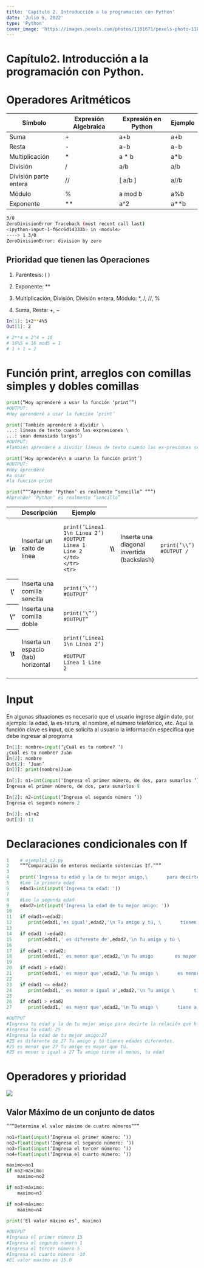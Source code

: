 ```yaml
---
title: 'Capítulo 2. Introducción a la programación con Python'
date: 'Julio 5, 2022'
type: 'Python'
cover_image: 'https://images.pexels.com/photos/1181671/pexels-photo-1181671.jpeg'
---
```


# Capítulo2. Introducción a la programación con Python.

# Operadores Aritméticos

| Símbolo | Expresión Algebraica | Expresión en Python | Ejemplo |
| --- | --- | --- | --- |
| Suma | + | a+b | a+b |
| Resta | - | a-b | a-b |
| Multiplicación | * | a * b| a*b |
| División | / | a/b | a/b |
| División parte entera | // | [ a/b ] | a//b |
| Módulo | % | a mod b | a%b |
| Exponente | ** | a^2 | a**b |

```bash
3/0
ZeroDivisionError Traceback (most recent call last)
<ipython-input-1-f6cc6d14333b> in <module>
----> 1 3/0
ZeroDivisionError: division by zero
```

## Prioridad que tienen las Operaciones

1. Paréntesis: ( )

2. Exponente: **

3. Multiplicación, División, División entera, Módulo: *, /, //, %

4. Suma, Resta: +, −

```bash
In[1]: 1+2**4%5
Out[1]: 2

# 2**4 ≡ 2^4 = 16
# 16%5 ≡ 16 mod5 = 1
# 1 + 1 = 2
```

# Función print, arreglos con comillas simples y dobles comillas

```python
print(“Hoy aprenderé a usar la función ‘print’”)
#OUTPUT: 
#Hoy aprenderé a usar la función ‘print’
```

```python
print(‘También aprenderé a dividir \
...: líneas de texto cuando las expresiones \
...: sean demasiado largas’)
#OUTPUT: 
#También aprenderé a dividir líneas de texto cuando las ex-presiones sean demasiado largas
```

```python
print(‘Hoy aprenderé\n a usar\n la función print’)
#OUTPUT: 
#Hoy aprenderé 
#a usar 
#la función print
```

```python
print(“““Aprender ‘Python’ es realmente “sencillo” ”””)
#Aprender ‘Python’ es realmente “sencillo”
```

<table>
<thead>
<tr>
<th></th>
<th>Descripción</th>
<th>Ejemplo</th>
</tr>		
</thead>

<tbody>
<tr>
<th>
\n
</th>
<td>Insertar un salto de línea</td>
<td>

```
print(’Linea1 1\n Linea 2’)
#OUTPUT
Linea 1
Line 2
</td>
</tr>
<tr>
```

<th>
\\
</th>
<td>Inserta una diagonal invertida (backslash)</td>
<td>

```
print(’\\’)
#OUTPUT /
```

</td>
</tr>
<tr id="6364bbde-5bed-42a0-83d0-077c59e8c217">
<th>\’</th>
<td>Inserta una comilla sencilla</td>
<td>

```
print(’\’’)
#OUTPUT’
```

</td>
</tr>
<tr id="91f8814a-f257-48e1-bcde-801fe3d717df">
<th>\”</th>
<td>Inserta una comilla doble</td>
<td>

```
print(’\”’)
#OUTPUT”
```

</td>
</tr>
<tr>
<th>\t</th>
<td>Inserta un espacio (tab) horizontal</td>
<td>

```
print(’Linea1 1\n Linea 2’)

#OUTPUT
Linea 1 Line 2
```

</td>
</tr>
</tbody>
</table>

# Input

En algunas situaciones es necesario que el usuario ingrese algún dato, por ejemplo: la edad, la es-tatura, el nombre, el número telefónico, etc. Aquí la función clave es input, que solicita al usuario la información específica que debe ingresar al programa

```python
In[1]: nombre=input(‘¿Cuál es tu nombre? ’)
¿Cuál es tu nombre? Juan
In[2]: nombre
Out[2]: ‘Juan’
In[3]: print(nombre)Juan
```

```python
In[1]: n1=int(input(‘Ingresa el primer número, de dos, para sumarlos ’))
Ingresa el primer número, de dos, para sumarlos 9

In[2]: n2=int(input(‘Ingresa el segundo número ’))
Ingresa el segundo número 2

In[3]: n1+n2
Out[3]: 11
```

# Declaraciones condicionales con If

```python
1    # ejemplo1_c2.py
2    ”””Comparación de enteros mediante sentencias If.”””
3
4    print('Ingresa tu edad y la de tu mejor amigo,\       para decirte la relación qué hay entre ellas ')
5    #Lee la primera edad 
6    edad1=int(input('Ingresa tu edad: '))
7
8    #Lee la segunda edad
9    edad2=int(input('Ingresa la edad de tu mejor amigo: '))
10
11   if edad1==edad2:
12      print(edad1,'es igual',edad2,'\n Tu amigo y tú, \       tienen la misma edad.')
13
14   if edad1 !=edad2:
15      print(edad1,' es diferente de',edad2,'\n Tu amigo y tú \       tienen edades diferentes.')
16
17   if edad1 < edad2:
18      print(edad1,' es menor que',edad2,'\n Tu amigo        es mayor que tú.')
19
20   if edad1 > edad2:
21      print(edad1,' es mayor que',edad2,'\n Tu amigo \       es menor que tú.')
22
23   if edad1 <= edad2:
24      print(edad1,' es menor o igual a',edad2,'\n Tu amigo \       tiene al menos, tu edad.')
25
26   if edad1 > edad2
27      print(edad1,' es mayor que',edad2,'\n Tu amigo \       tiene a lo más, tu edad.')

#OUTPUT
#Ingresa tu edad y la de tu mejor amigo para decirte la relación qué hay entre ellas
#Ingresa tu edad: 25
#Ingresa la edad de tu mejor amigo:27
#25 es diferente de 27 Tu amigo y tú tienen edades diferentes.
#25 es menor que 27 Tu amigo es mayor que tú.
#25 es menor o igual a 27 Tu amigo tiene al menos, tu edad
```

# Operadores y prioridad

![](/img/PyDS/C2/Untitled.png)

## Valor Máximo de un conjunto de datos

```python
”””Determina el valor máximo de cuatro números”””

no1=float(input(‘Ingresa el primer número: ’))
no2=float(input(‘Ingresa el segundo número: ’))
no3=float(input(‘Ingresa el tercer número: ’))
no4=float(input(‘Ingresa el cuarto número: ’))

maximo=no1
if no2>maximo:
	maximo=no2

if no3>máximo:
	maximo=n3

if no4>máximo:
	maximo=n4

print(‘El valor máximo es’, maximo)

#OUTPUT
#Ingresa el primer número 15
#Ingresa el segundo número 1
#Ingresa el tercer número 5
#Ingresa el cuarto número -10
#El valor máximo es 15.0
```